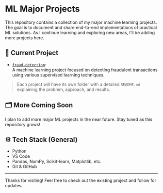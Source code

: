 # ML Major Projects

This repository contains a collection of my major machine learning projects. The goal is to document and share end-to-end implementations of practical ML solutions. As I continue learning and exploring new areas, I’ll be adding more projects here.

## 📁 Current Project

- [`fraud-detection`](./fraud-detection):  
  A machine learning project focused on detecting fraudulent transactions using various supervised learning techniques.

> Each project will have its own folder with a detailed `README.md` explaining the problem, approach, and results.

## 🗂️ More Coming Soon

I plan to add more major ML projects in the near future. Stay tuned as this repository grows!

## ⚙️ Tech Stack (General)

- Python
- VS Code
- Pandas, NumPy, Scikit-learn, Matplotlib, etc.
- Git & GitHub

---

Thanks for visiting! Feel free to check out the existing project and follow for updates.
